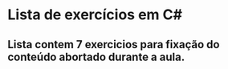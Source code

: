# Lista de exercícios em C#

## Lista contem 7 exercicios para fixação do conteúdo abortado durante a aula. 

